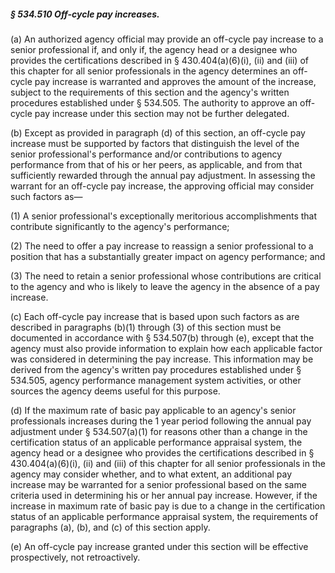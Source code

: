 ##### § 534.510 Off-cycle pay increases. #####

(a) An authorized agency official may provide an off-cycle pay increase to a senior professional if, and only if, the agency head or a designee who provides the certifications described in § 430.404(a)(6)(i), (ii) and (iii) of this chapter for all senior professionals in the agency determines an off-cycle pay increase is warranted and approves the amount of the increase, subject to the requirements of this section and the agency's written procedures established under § 534.505. The authority to approve an off-cycle pay increase under this section may not be further delegated.

(b) Except as provided in paragraph (d) of this section, an off-cycle pay increase must be supported by factors that distinguish the level of the senior professional's performance and/or contributions to agency performance from that of his or her peers, as applicable, and from that sufficiently rewarded through the annual pay adjustment. In assessing the warrant for an off-cycle pay increase, the approving official may consider such factors as—

(1) A senior professional's exceptionally meritorious accomplishments that contribute significantly to the agency's performance;

(2) The need to offer a pay increase to reassign a senior professional to a position that has a substantially greater impact on agency performance; and

(3) The need to retain a senior professional whose contributions are critical to the agency and who is likely to leave the agency in the absence of a pay increase.

(c) Each off-cycle pay increase that is based upon such factors as are described in paragraphs (b)(1) through (3) of this section must be documented in accordance with § 534.507(b) through (e), except that the agency must also provide information to explain how each applicable factor was considered in determining the pay increase. This information may be derived from the agency's written pay procedures established under § 534.505, agency performance management system activities, or other sources the agency deems useful for this purpose.

(d) If the maximum rate of basic pay applicable to an agency's senior professionals increases during the 1 year period following the annual pay adjustment under § 534.507(a)(1) for reasons other than a change in the certification status of an applicable performance appraisal system, the agency head or a designee who provides the certifications described in § 430.404(a)(6)(i), (ii) and (iii) of this chapter for all senior professionals in the agency may consider whether, and to what extent, an additional pay increase may be warranted for a senior professional based on the same criteria used in determining his or her annual pay increase. However, if the increase in maximum rate of basic pay is due to a change in the certification status of an applicable performance appraisal system, the requirements of paragraphs (a), (b), and (c) of this section apply.

(e) An off-cycle pay increase granted under this section will be effective prospectively, not retroactively.